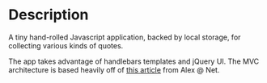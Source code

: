 # Description

A tiny hand-rolled Javascript application, backed by local storage, for collecting various kinds of quotes.

The app takes advantage of handlebars templates and jQuery UI. The MVC architecture is based heavily off of [this article](http://www.alexatnet.com/content/model-view-controller-mvc-javascript) from Alex @ Net.